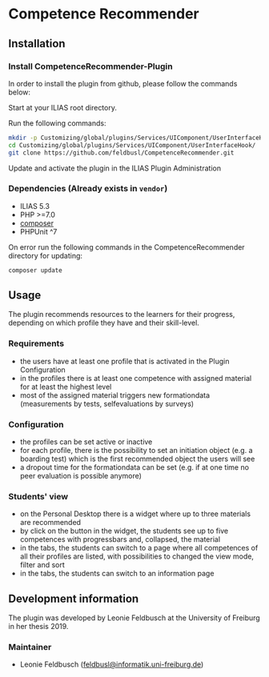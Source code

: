 # Competence Recommender

## Installation

### Install CompetenceRecommender-Plugin
In order to install the plugin from github, please follow the commands below:

Start at your ILIAS root directory. 

Run the following commands:
```bash
mkdir -p Customizing/global/plugins/Services/UIComponent/UserInterfaceHook/
cd Customizing/global/plugins/Services/UIComponent/UserInterfaceHook/
git clone https://github.com/feldbusl/CompetenceRecommender.git
```

Update and activate the plugin in the ILIAS Plugin Administration

### Dependencies (Already exists in `vendor`)
* ILIAS 5.3
* PHP >=7.0
* [composer](https://getcomposer.org)
* PHPUnit ^7

On error run the following commands in the CompetenceRecommender directory for updating:
``` bash
composer update
```

## Usage
The plugin recommends resources to the learners for their progress, depending on which profile they have and their skill-level.

### Requirements
* the users have at least one profile that is activated in the Plugin Configuration
* in the profiles there is at least one competence with assigned material for at least the highest level
* most of the assigned material triggers new formationdata (measurements by tests, selfevaluations by surveys)

### Configuration
* the profiles can be set active or inactive
* for each profile, there is the possibility to set an initiation object (e.g. a boarding test) which is the first recommended object the users will see
* a dropout time for the formationdata can be set (e.g. if at one time no peer evaluation is possible anymore)

### Students' view
* on the Personal Desktop there is a widget where up to three materials are recommended
* by click on the button in the widget, the students see up to five competences with progressbars and, collapsed, the material
* in the tabs, the students can switch to a page where all competences of all their profiles are listed, with possibilities to changed the view mode, filter and sort
* in the tabs, the students can switch to an information page

## Development information
The plugin was developed by Leonie Feldbusch at the University of Freiburg in her thesis 2019.

### Maintainer
* Leonie Feldbusch (feldbusl@informatik.uni-freiburg.de)